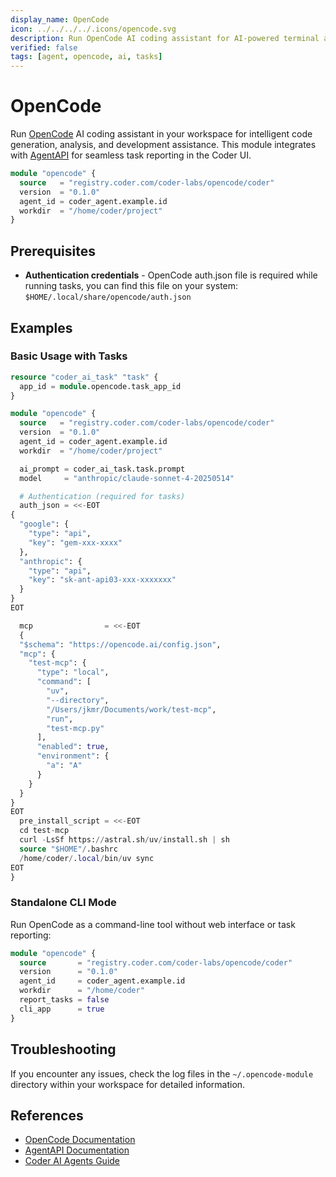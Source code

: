 ```yaml
---
display_name: OpenCode
icon: ../../../../.icons/opencode.svg
description: Run OpenCode AI coding assistant for AI-powered terminal assistance
verified: false
tags: [agent, opencode, ai, tasks]
---
```


# OpenCode

Run [OpenCode](https://opencode.ai) AI coding assistant in your workspace for intelligent code generation, analysis, and development assistance. This module integrates with [AgentAPI](https://github.com/coder/agentapi) for seamless task reporting in the Coder UI.

```tf
module "opencode" {
  source   = "registry.coder.com/coder-labs/opencode/coder"
  version  = "0.1.0"
  agent_id = coder_agent.example.id
  workdir  = "/home/coder/project"
}
```

## Prerequisites

- **Authentication credentials** - OpenCode auth.json file is required while running tasks, you can find this file on your system: `$HOME/.local/share/opencode/auth.json`

## Examples

### Basic Usage with Tasks

```tf
resource "coder_ai_task" "task" {
  app_id = module.opencode.task_app_id
}

module "opencode" {
  source   = "registry.coder.com/coder-labs/opencode/coder"
  version  = "0.1.0"
  agent_id = coder_agent.example.id
  workdir  = "/home/coder/project"

  ai_prompt = coder_ai_task.task.prompt
  model     = "anthropic/claude-sonnet-4-20250514"

  # Authentication (required for tasks)
  auth_json = <<-EOT
{
  "google": {
    "type": "api",
    "key": "gem-xxx-xxxx"
  },
  "anthropic": {
    "type": "api",
    "key": "sk-ant-api03-xxx-xxxxxxx"
  }
}
EOT

  mcp                = <<-EOT
  {
  "$schema": "https://opencode.ai/config.json",
  "mcp": {
    "test-mcp": {
      "type": "local",
      "command": [
        "uv",
        "--directory",
        "/Users/jkmr/Documents/work/test-mcp",
        "run",
        "test-mcp.py"
      ],
      "enabled": true,
      "environment": {
        "a": "A"
      }
    }
  }
}
EOT
  pre_install_script = <<-EOT
  cd test-mcp
  curl -LsSf https://astral.sh/uv/install.sh | sh
  source "$HOME"/.bashrc
  /home/coder/.local/bin/uv sync
EOT
}
```

### Standalone CLI Mode

Run OpenCode as a command-line tool without web interface or task reporting:

```tf
module "opencode" {
  source       = "registry.coder.com/coder-labs/opencode/coder"
  version      = "0.1.0"
  agent_id     = coder_agent.example.id
  workdir      = "/home/coder"
  report_tasks = false
  cli_app      = true
}
```

## Troubleshooting

If you encounter any issues, check the log files in the `~/.opencode-module` directory within your workspace for detailed information.

## References

- [OpenCode Documentation](https://opencode.ai/docs)
- [AgentAPI Documentation](https://github.com/coder/agentapi)
- [Coder AI Agents Guide](https://coder.com/docs/tutorials/ai-agents)
